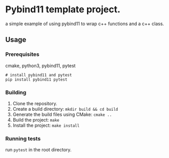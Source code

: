 # Pybind11 template project.

a simple example of using pybind11 to wrap c++ functions and a c++ class.

## Usage

### Prerequisites

cmake, python3, pybind11, pytest

```shell
# install pybind11 and pytest
pip install pybind11 pytest
```

### Building

1. Clone the repository.
2. Create a build directory: `mkdir build && cd build`
3. Generate the build files using CMake: `cmake ..`
4. Build the project: `make`
5. Install the project: `make install`

### Running tests

run `pytest` in the root directory.
